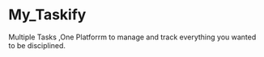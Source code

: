 # My_Taskify
Multiple Tasks ,One Platforrm to manage and track everything you wanted to be disciplined.
